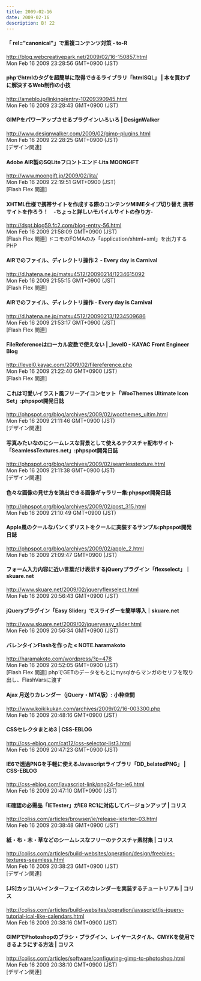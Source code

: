 ```yaml
---
title: 2009-02-16
date: 2009-02-16
description: B! 22
---
```


#### 「 rel="canonical"」で重複コンテンツ対策 - to-R
http://blog.webcreativepark.net/2009/02/16-150857.html<br>
Mon Feb 16 2009 23:28:56 GMT+0900 (JST)<br>


#### phpでhtmlのタグを超簡単に取得できるライブラリ「htmlSQL」 | 本を買わずに解決するWeb制作の小技
http://ameblo.jp/linking/entry-10209390945.html<br>
Mon Feb 16 2009 23:28:43 GMT+0900 (JST)<br>


#### GIMPをパワーアップさせるプラグインいろいろ | DesignWalker
http://www.designwalker.com/2009/02/gimp-plugins.html<br>
Mon Feb 16 2009 22:28:25 GMT+0900 (JST)<br>
[デザイン関連]


#### Adobe AIR製のSQLiteフロントエンド·Lita MOONGIFT
http://www.moongift.jp/2009/02/lita/<br>
Mon Feb 16 2009 22:19:51 GMT+0900 (JST)<br>
[Flash Flex 関連]


#### XHTML仕様で携帯サイトを作成する際のコンテンツMIMEタイプ切り替え 携帯サイトを作ろう！　-ちょっと詳しいモバイルサイトの作り方-
http://dspt.blog59.fc2.com/blog-entry-56.html<br>
Mon Feb 16 2009 21:58:09 GMT+0900 (JST)<br>
[Flash Flex 関連] ドコモのFOMAのみ「application/xhtml+xml」を出力するPHP


#### AIRでのファイル、ディレクトリ操作２ - Every day is Carnival
http://d.hatena.ne.jp/matsu4512/20090214/1234615092<br>
Mon Feb 16 2009 21:55:15 GMT+0900 (JST)<br>
[Flash Flex 関連]


#### AIRでのファイル、ディレクトリ操作 - Every day is Carnival
http://d.hatena.ne.jp/matsu4512/20090213/1234509686<br>
Mon Feb 16 2009 21:53:17 GMT+0900 (JST)<br>
[Flash Flex 関連]


#### FileReferenceはローカル変数で使えない | _level0 - KAYAC Front Engineer Blog
http://level0.kayac.com/2009/02/filereference.php<br>
Mon Feb 16 2009 21:22:40 GMT+0900 (JST)<br>
[Flash Flex 関連]


#### これは可愛いイラスト風フリーアイコンセット「WooThemes Ultimate Icon Set」:phpspot開発日誌
http://phpspot.org/blog/archives/2009/02/woothemes_ultim.html<br>
Mon Feb 16 2009 21:11:46 GMT+0900 (JST)<br>
[デザイン関連]


#### 写真みたいなのにシームレスな背景として使えるテクスチャ配布サイト「SeamlessTextures.net」:phpspot開発日誌
http://phpspot.org/blog/archives/2009/02/seamlesstexture.html<br>
Mon Feb 16 2009 21:11:38 GMT+0900 (JST)<br>
[デザイン関連]


#### 色々な画像の見せ方を演出できる画像ギャラリー集:phpspot開発日誌
http://phpspot.org/blog/archives/2009/02/post_315.html<br>
Mon Feb 16 2009 21:10:49 GMT+0900 (JST)<br>


#### Apple風のクールなパンくずリストをクールに実装するサンプル:phpspot開発日誌
http://phpspot.org/blog/archives/2009/02/apple_2.html<br>
Mon Feb 16 2009 21:09:47 GMT+0900 (JST)<br>


#### フォーム入力内容に近い言葉だけ表示するjQueryプラグイン「flexselect」｜skuare.net
http://www.skuare.net/2009/02/jqueryflexselect.html<br>
Mon Feb 16 2009 20:56:43 GMT+0900 (JST)<br>


#### jQueryプラグイン「Easy Slider」でスライダーを簡単導入｜skuare.net
http://www.skuare.net/2009/02/jqueryeasy_slider.html<br>
Mon Feb 16 2009 20:56:34 GMT+0900 (JST)<br>


#### バレンタインFlashを作った «  NOTE.haramakoto
http://haramakoto.com/wordpress/?p=478<br>
Mon Feb 16 2009 20:52:05 GMT+0900 (JST)<br>
[Flash Flex 関連] phpでGETのデータをもとにmysqlからマンガのセリフを取り出し、FlashVarsに渡す


#### Ajax 月送りカレンダー（jQuery・MT4版）: 小粋空間
http://www.koikikukan.com/archives/2009/02/16-003300.php<br>
Mon Feb 16 2009 20:48:16 GMT+0900 (JST)<br>


#### CSSセレクタまとめ3 | CSS-EBLOG
http://css-eblog.com/cat12/css-selector-list3.html<br>
Mon Feb 16 2009 20:47:23 GMT+0900 (JST)<br>


#### IE6で透過PNGを手軽に使えるJavascriptライブラリ「DD_belatedPNG」 | CSS-EBLOG
http://css-eblog.com/javascript-link/png24-for-ie6.html<br>
Mon Feb 16 2009 20:47:10 GMT+0900 (JST)<br>


####   IE確認の必需品「IETester」がIE8 RC1に対応してバージョンアップ | コリス
http://coliss.com/articles/browser/ie/release-ieterter-03.html<br>
Mon Feb 16 2009 20:38:48 GMT+0900 (JST)<br>


####   紙・布・木・草などのシームレスなフリーのテクスチャ素材集 | コリス
http://coliss.com/articles/build-websites/operation/design/freebies-textures-seamless.html<br>
Mon Feb 16 2009 20:38:23 GMT+0900 (JST)<br>
[デザイン関連]


####   [JS]カッコいいインターフェイスのカレンダーを実装するチュートリアル | コリス
http://coliss.com/articles/build-websites/operation/javascript/js-jquery-tutorial-ical-like-calendars.html<br>
Mon Feb 16 2009 20:38:16 GMT+0900 (JST)<br>


####   GIMPでPhotoshopのブラシ・プラグイン、レイヤースタイル、CMYKを使用できるようにする方法 | コリス
http://coliss.com/articles/software/configuring-gimp-to-photoshop.html<br>
Mon Feb 16 2009 20:38:10 GMT+0900 (JST)<br>
[デザイン関連]


